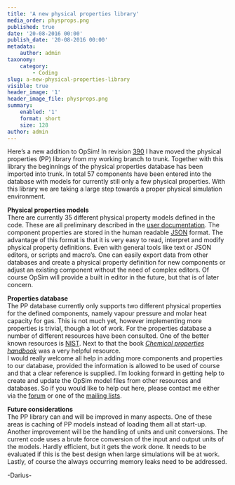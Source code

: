 ```yaml
---
title: 'A new physical properties library'
media_order: physprops.png
published: true
date: '20-08-2016 00:00'
publish_date: '20-08-2016 00:00'
metadata:
    author: admin
taxonomy:
    category:
        - Coding
slug: a-new-physical-properties-library
visible: true
header_image: '1'
header_image_file: physprops.png
summary:
    enabled: '1'
    format: short
    size: 128
author: admin
---
```


Here’s a new addition to OpSim! In revision [390](https://sourceforge.net/p/opsim/code/390/) I have moved the physical properties (PP) library from my working branch to trunk. Together with this library the beginnings of the physical properties database has been imported into trunk. In total 57 components have been entered into the database with models for currently still only a few physical properties. With this library we are taking a large step towards a proper physical simulation environment.  
  
**Physical properties models**  
 There are currently 35 different physical property models defined in the code. These are all preliminary described in the [user documentation](http://opsim.sourceforge.net/user-docs/html/physical_properties.html). The component properties are stored in the human readable [JSON](http://www.json.org/) format. The advantage of this format is that it is very easy to read, interpret and modify physical property definitions. Even with general tools like text or JSON editors, or scripts and macro’s. One can easily export data from other databases and create a physical property definition for new components or adjust an existing component without the need of complex editors. Of course OpSim will provide a built in editor in the future, but that is of later concern.

**Properties database**  
 The PP database currently only supports two different physical properties for the defined components, namely vapour pressure and molar heat capacity for gas. This is not much yet, however implementing more properties is trivial, though a lot of work. For the properties database a number of different resources have been consulted. One of the better known resources is [NIST](http://webbook.nist.gov/chemistry/). Next to that the book *[Chemical properties handbook](http://www.amazon.com/Chemical-Properties-Handbook-Thermodynamics-Engironmental/dp/0070734011%3FSubscriptionId%3D1QHATGVD8Y4FXMDMBXG2%26tag%3Dwebofkeisai-20%26linkCode%3Dxm2%26camp%3D2025%26creative%3D165953%26creativeASIN%3D0070734011)* was a very helpful resource.  
 I would really welcome all help in adding more components and properties to our database, provided the information is allowed to be used of course and that a clear reference is supplied. I’m looking forward in getting help to create and update the OpSim model files from other resources and databases. So if you would like to help out here, please contact me either via the [forum](https://groups.google.com/forum/#!forum/opsim) or one of the [mailing lists](https://sourceforge.net/p/opsim/mailman/).

**Future considerations**  
 The PP library can and will be improved in many aspects. One of these areas is caching of PP models instead of loading them all at start-up. Another improvement will be the handling of units and unit conversions. The current code uses a brute force conversion of the input and output units of the models. Hardly efficient, but it gets the work done. It needs to be evaluated if this is the best design when large simulations will be at work. Lastly, of course the always occurring memory leaks need to be addressed.

-Darius-